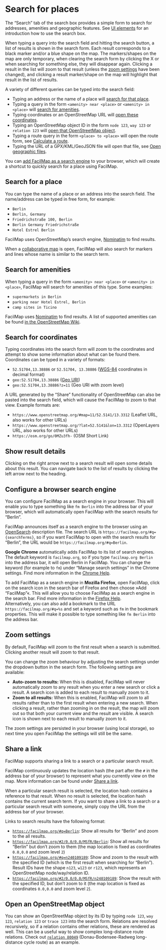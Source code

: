 <script setup lang="ts">
	import detailsMp4 from "@source/users/search/details.mp4";
	import detailsMobileMp4 from "@source/users/search/details-mobile.mp4";
	import searchMp4 from "@source/users/search/search.mp4";
	import searchMobileMp4 from "@source/users/search/search-mobile.mp4";
	import zoomMp4 from "@source/users/search/zoom.mp4";
	import zoomMobileMp4 from "@source/users/search/zoom-mobile.mp4";
</script>

# Search for places

The “Search” tab of the search box provides a simple form to search for addresses, amenities and geographic features. See [UI elements](../ui/#search-box) for an introduction how to use the search box.

When typing a query into the search field and hitting the search button, a list of results is shown in the search form. Each result corresponds to a black marker and/or a blue shape on the map. The markers/shapes on the map are only temporary, when clearing the search form by clicking the X or when searching for something else, they will disappear again. Clicking a result in the list will zoom to that result (unless the [zoom settings](#zoom-settings) have been changed), and clicking a result marker/shape on the map will highlight that result in the list of results.

<Screencast :desktop="searchMp4" :mobile="searchMobileMp4"></Screencast>

A variety of different queries can be typed into the search field:
* Typing an address or the name of a place will [search for that place](#search-for-a-place).
* Typing a query in the form `<amenity> near <place>` or `<amenity> in <place>` will [search for amenities](#search-for-amenities).
* Typing coordinates or an OpenStreetMap URL will [open these coordinates](#search-for-coordinates).
* Typing an OpenStreetMap object ID in the form `node 123`, `way 123` or `relation 123` will [open that OpenStreetMap object](#open-an-openstreetmap-object).
* Typing a route query in the form `<place> to <place>` will open the route form, see [Calculate a route](../route/#use-a-route-query).
* Typing the URL of a GPX/KML/GeoJSON file will open that file, see [Open geographic files](../files/).

You can [add FacilMap as a search engine](#configure-a-browser-search-engine) to your browser, which will create a shortcut to quickly search for a place using FacilMap.

## Search for a place

You can type the name of a place or an address into the search field. The name/address can be typed in free form, for example:
* `Berlin`
* `Berlin, Germany`
* `Friedrichstraße 100, Berlin`
* `Berlin Germany Friedrichstraße`
* `Hotel Estrel Berlin`

FacilMap uses OpenStreetMap’s search engine, [Nominatim](https://nominatim.openstreetmap.org/) to find results.

When a [collaborative map](../collaborative/) is open, FacilMap will also search for markers and lines whose name is similar to the search term.

## Search for amenities

When typing a query in the form `<amenity> near <place>` or `<amenity> in <place>`, FacilMap will search for amenities of this type. Some examples:
* `supermarkets in Berlin`
* `parking near Hotel Estrel, Berlin`
* `camp sites in Ticino`

FacilMap uses [Nominatim](https://nominatim.openstreetmap.org/) to find results. A list of supported amenities can be found [in the OpenStreetMap Wiki](https://wiki.openstreetmap.org/wiki/Nominatim/Special_Phrases/EN).

## Search for coordinates

Typing coordinates into the search form will zoom to the coordinates and attempt to show some information about what can be found there. Coordinates can be typed in a variety of formats:
* `52.51704,13.38886` or `52.51704, 13.38886` ([WGS-84](https://en.wikipedia.org/wiki/World_Geodetic_System) coordinates in decimal format)
* `geo:52.51704,13.38886` ([Geo URI](https://en.wikipedia.org/wiki/Geo_URI_scheme))
* `geo:52.51704,13.38886?z=11` (Geo URI with zoom level)

A URL generated by the “Share” functionality of OpenStreetMap can also be pasted into the search field, which will cause the FacilMap to zoom to that view. Example formats are:
* `https://www.openstreetmap.org/#map=11/52.5141/13.3312` (Leaflet URL, also works for other URLs)
* `https://www.openstreetmap.org/?lat=52.5141&lon=13.3312` (OpenLayers URL, also works for other URLs)
* `https://osm.org/go/0MZu3fh-` (OSM Short Link)

## Show result details

Clicking on the right arrow next to a search result will open some details about this result. You can navigate back to the list of results by clicking the left arrow next to the heading.

<Screencast :desktop="detailsMp4" :mobile="detailsMobileMp4"></Screencast>

## Configure a browser search engine

You can configure FacilMap as a search engine in your browser. This will enable you to type something like `fm Berlin` into the address bar of your browser, which will automatically open FacilMap with the search results for “Berlin”.

FacilMap announces itself as a search engine to the browser using an [OpenSearch](https://en.wikipedia.org/wiki/OpenSearch) description file. The search URL is `https://facilmap.org/#q={searchTerms}`, so if you want FacilMap to open with the search results for “Berlin”, the URL would be `https://facilmap.org/#q=Berlin`.

**Google Chrome** automatically adds FacilMap to its list of search engines. The default keyword is `facilmap.org`, so if you type `facilmap.org Berlin` into the address bar, it will open Berlin in FacilMap. You can change the keyword (for example to `fm`) under “Manage search settings” in the Chrome settings. Find more information in the [Chrome Help](https://support.google.com/chrome/answer/95426).

To add FacilMap as a search engine in **Mozilla Firefox**, open FacilMap, click on the search icon in the search bar of Firefox and then choose »Add “FacilMap”«. This will allow you to choose FacilMap as a search engine in the search bar. Find more information in the [Firefox Help](https://support.mozilla.org/en-US/kb/add-or-remove-search-engine-firefox).\
Alternatively, you can also add a bookmark to the URL `https://facilmap.org/#q=%s` and set a keyword such as `fm` in the bookmark properties. This will make it possible to type something like `fm Berlin` into the address bar.

## Zoom settings

By default, FacilMap will zoom to the first result when a search is submitted. Clicking another result will zoom to that result.

You can change the zoom behaviour by adjusting the search settings under the dropdown button in the search form. The following settings are available:

* **Auto-zoom to results:** When this is disabled, FacilMap will never automatically zoom to any result when you enter a new search or click a result. A search icon is added to each result to manually zoom to it.
* **Zoom to all results:** When this is enabled, FacilMap will zoom to all results rather than to the first result when entering a new search. When clicking a result, rather than zooming in on the result, the map will zoom out so that both your current view and the result are visible. A search icon is shown next to each result to manually zoom to it.

The zoom settings are persisted in your browser (using local storage), so next time you open FacilMap the settings will still be the same.

<Screencast :desktop="zoomMp4" :mobile="zoomMobileMp4"></Screencast>

## Share a link

FacilMap supports sharing a link to a search or a particular search result.

FacilMap continuously updates the location hash (the part after the `#` in the address bar of your browser) to represent what you currently view on the map. More information can be found under [Share a link](../share/).

When a particular search result is selected, the location hash contains a reference to that result. When no result is selected, the location hash contains the current search term. If you want to share a link to a search or a particular search result with someone, simply copy the URL from the address bar of your browser.

Links to search results have the following format:
* [`https://facilmap.org/#q=Berlin`](https://facilmap.org/#q=Berlin): Show all results for “Berlin” and zoom to the all results.
* [`https://facilmap.org/#2/0.0/0.0/MSfR/Berlin`](https://facilmap.org/#2/0.0/0.0/MSfR/Berlin): Show all results for “Berlin” but don’t zoom to them (the map location is fixed as coordinates `0.0,0.0` and zoom level `2`)
* [`https://facilmap.org/#q=n240109189`](https://facilmap.org/#q=n240109189): Show and zoom to the result with the specified ID (which is the first result when searching for “Berlin”). Result IDs have the shape `n123`, `w123` or `r123`, which represents an OpenStreetMap node/way/relation ID.
* [`https://facilmap.org/#2/0.0/0.0/MSfR/n240109189`](https://facilmap.org/#2/0.0/0.0/MSfR/n240109189): Show the result with the specified ID, but don’t zoom to it (the map location is fixed as coordinates `0.0,0.0` and zoom level `2`).

## Open an OpenStreetMap object

You can show an OpenStreetMap object by its ID by typing `node 123`, `way 123`, `relation 123` or `trace 123` into the search form. Relations are resolved recursively, so if a relation contains other relations, these are rendered as well. This can be a useful way to show complex long-distance route relations. Check out [`relation 80049`](https://facilmap.org/#q=relation%2080049) (Donau-Bodensee-Radweg long-distance cycle route) as an example.